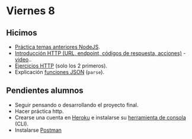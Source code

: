 # Viernes 8

## Hicimos

- [Práctica temas anteriores NodeJS](/ejercicios/back/repaso-general-node.md).
- [Introducción HTTP (URL, endpoint, códigos de respuesta, acciones)](/apuntes/back/http.md) - [video](https://youtu.be/QM1SEVLnr3Y)..
- [Ejercicios HTTP](/ejercicios/http.md) (solo los 2 primeros).
- Explicación [funciones JSON](/ejemplos-node/json.md) (`parse`).

## Pendientes alumnos

- Seguir pensando o desarrollando el proyecto final.
- Hacer práctica http.
- Crearse una cuenta en [Heroku](https://www.heroku.com/) e instalarse su [herramienta de consola](https://devcenter.heroku.com/articles/heroku-cli) (CLI).
- Instalarse [Postman](https://www.getpostman.com/)
